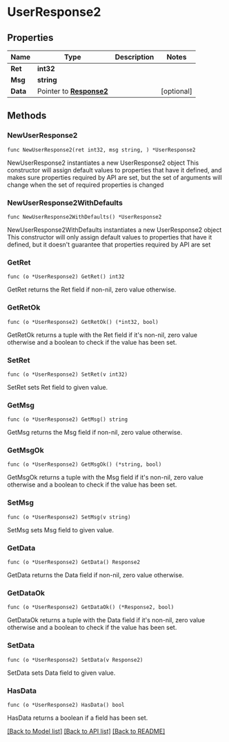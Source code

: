 # UserResponse2

## Properties

Name | Type | Description | Notes
------------ | ------------- | ------------- | -------------
**Ret** | **int32** |  | 
**Msg** | **string** |  | 
**Data** | Pointer to [**Response2**](Response2.md) |  | [optional] 

## Methods

### NewUserResponse2

`func NewUserResponse2(ret int32, msg string, ) *UserResponse2`

NewUserResponse2 instantiates a new UserResponse2 object
This constructor will assign default values to properties that have it defined,
and makes sure properties required by API are set, but the set of arguments
will change when the set of required properties is changed

### NewUserResponse2WithDefaults

`func NewUserResponse2WithDefaults() *UserResponse2`

NewUserResponse2WithDefaults instantiates a new UserResponse2 object
This constructor will only assign default values to properties that have it defined,
but it doesn't guarantee that properties required by API are set

### GetRet

`func (o *UserResponse2) GetRet() int32`

GetRet returns the Ret field if non-nil, zero value otherwise.

### GetRetOk

`func (o *UserResponse2) GetRetOk() (*int32, bool)`

GetRetOk returns a tuple with the Ret field if it's non-nil, zero value otherwise
and a boolean to check if the value has been set.

### SetRet

`func (o *UserResponse2) SetRet(v int32)`

SetRet sets Ret field to given value.


### GetMsg

`func (o *UserResponse2) GetMsg() string`

GetMsg returns the Msg field if non-nil, zero value otherwise.

### GetMsgOk

`func (o *UserResponse2) GetMsgOk() (*string, bool)`

GetMsgOk returns a tuple with the Msg field if it's non-nil, zero value otherwise
and a boolean to check if the value has been set.

### SetMsg

`func (o *UserResponse2) SetMsg(v string)`

SetMsg sets Msg field to given value.


### GetData

`func (o *UserResponse2) GetData() Response2`

GetData returns the Data field if non-nil, zero value otherwise.

### GetDataOk

`func (o *UserResponse2) GetDataOk() (*Response2, bool)`

GetDataOk returns a tuple with the Data field if it's non-nil, zero value otherwise
and a boolean to check if the value has been set.

### SetData

`func (o *UserResponse2) SetData(v Response2)`

SetData sets Data field to given value.

### HasData

`func (o *UserResponse2) HasData() bool`

HasData returns a boolean if a field has been set.


[[Back to Model list]](../README.md#documentation-for-models) [[Back to API list]](../README.md#documentation-for-api-endpoints) [[Back to README]](../README.md)


